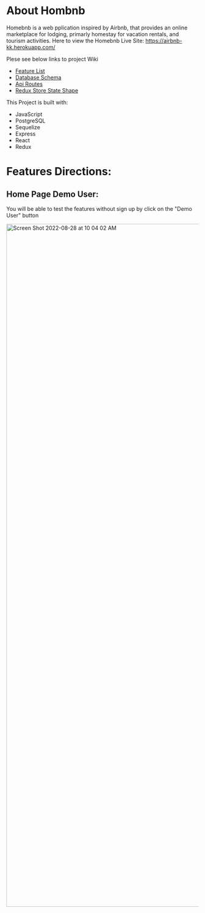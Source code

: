 # About Hombnb

Homebnb is a web pplication inspired by Airbnb, that provides an online marketplace for lodging, primarly homestay for vacation rentals, and tourism activities.
Here to view the Homebnb Live Site: https://airbnb-kk.herokuapp.com/




Plese see below links to project Wiki

* [Feature List](https://github.com/katyky14/AirBnB/wiki/Feature-List)
* [Database Schema](https://github.com/katyky14/AirBnB/wiki/Database-Schema)
* [Api Routes](https://github.com/katyky14/AirBnB/wiki/API-Documentation)
* [Redux Store State Shape](https://github.com/katyky14/AirBnB/wiki/Redux-Store-Shape)

This Project is built with:
* JavaScript
* PostgreSQL
* Sequelize
* Express
* React
* Redux

# Features Directions:

## Home Page Demo User:

You will be able to test the features without sign up by click on the "Demo User" button

<img width="1783" alt="Screen Shot 2022-08-28 at 10 04 02 AM" src="https://user-images.githubusercontent.com/73508540/187098805-18ba7aae-580d-4b07-bda3-72f0a5898902.png">
